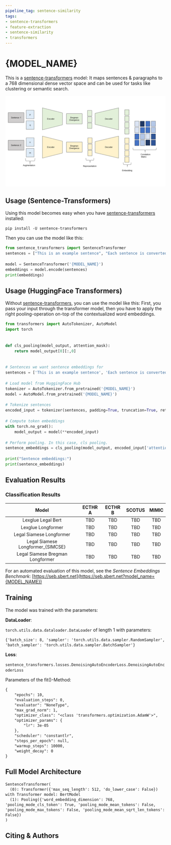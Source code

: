```yaml
---
pipeline_tag: sentence-similarity
tags:
- sentence-transformers
- feature-extraction
- sentence-similarity
- transformers
---
```


# {MODEL_NAME}

This is a [sentence-transformers](https://www.SBERT.net) model: It maps sentences & paragraphs to a 768 dimensional dense vector space and can be used for tasks like clustering or semantic search.


![](Figure/graphs_paper.png)

<!--- Describe your model here -->

## Usage (Sentence-Transformers)

Using this model becomes easy when you have [sentence-transformers](https://www.SBERT.net) installed:

```
pip install -U sentence-transformers
```

Then you can use the model like this:

```python
from sentence_transformers import SentenceTransformer
sentences = ["This is an example sentence", "Each sentence is converted"]

model = SentenceTransformer('{MODEL_NAME}')
embeddings = model.encode(sentences)
print(embeddings)
```



## Usage (HuggingFace Transformers)
Without [sentence-transformers](https://www.SBERT.net), you can use the model like this: First, you pass your input through the transformer model, then you have to apply the right pooling-operation on-top of the contextualized word embeddings.

```python
from transformers import AutoTokenizer, AutoModel
import torch


def cls_pooling(model_output, attention_mask):
    return model_output[0][:,0]


# Sentences we want sentence embeddings for
sentences = ['This is an example sentence', 'Each sentence is converted']

# Load model from HuggingFace Hub
tokenizer = AutoTokenizer.from_pretrained('{MODEL_NAME}')
model = AutoModel.from_pretrained('{MODEL_NAME}')

# Tokenize sentences
encoded_input = tokenizer(sentences, padding=True, truncation=True, return_tensors='pt')

# Compute token embeddings
with torch.no_grad():
    model_output = model(**encoded_input)

# Perform pooling. In this case, cls pooling.
sentence_embeddings = cls_pooling(model_output, encoded_input['attention_mask'])

print("Sentence embeddings:")
print(sentence_embeddings)
```



## Evaluation Results

### Classification Results

|          Model          | ECTHR A | ECTHR B| SCOTUS |MIMIC |
|:-----------------------:|:-----:|:-:|:-:|:-:|
| Lexglue Legal Bert  |  TBD | TBD | TBD|TBD|
| Lexglue Longformer  |  TBD | TBD | TBD|TBD|
| Legal Siamese Longformer  |  TBD | TBD | TBD|TBD|
| Legal Siamese Longformer_{SIMCSE} |  TBD | TBD | TBD|TBD|
| Legal Siamese Bregman Longformer  |  TBD |TBD| TBD|TBD|

For an automated evaluation of this model, see the *Sentence Embeddings Benchmark*: [https://seb.sbert.net](https://seb.sbert.net?model_name={MODEL_NAME})


## Training
The model was trained with the parameters:

**DataLoader**:

`torch.utils.data.dataloader.DataLoader` of length 1 with parameters:
```
{'batch_size': 8, 'sampler': 'torch.utils.data.sampler.RandomSampler', 'batch_sampler': 'torch.utils.data.sampler.BatchSampler'}
```

**Loss**:

`sentence_transformers.losses.DenoisingAutoEncoderLoss.DenoisingAutoEncoderLoss` 

Parameters of the fit()-Method:
```
{
    "epochs": 10,
    "evaluation_steps": 0,
    "evaluator": "NoneType",
    "max_grad_norm": 1,
    "optimizer_class": "<class 'transformers.optimization.AdamW'>",
    "optimizer_params": {
        "lr": 3e-05
    },
    "scheduler": "constantlr",
    "steps_per_epoch": null,
    "warmup_steps": 10000,
    "weight_decay": 0
}
```


## Full Model Architecture
```
SentenceTransformer(
  (0): Transformer({'max_seq_length': 512, 'do_lower_case': False}) with Transformer model: BertModel 
  (1): Pooling({'word_embedding_dimension': 768, 'pooling_mode_cls_token': True, 'pooling_mode_mean_tokens': False, 'pooling_mode_max_tokens': False, 'pooling_mode_mean_sqrt_len_tokens': False})
)
```

## Citing & Authors

<!--- Describe where people can find more information -->
